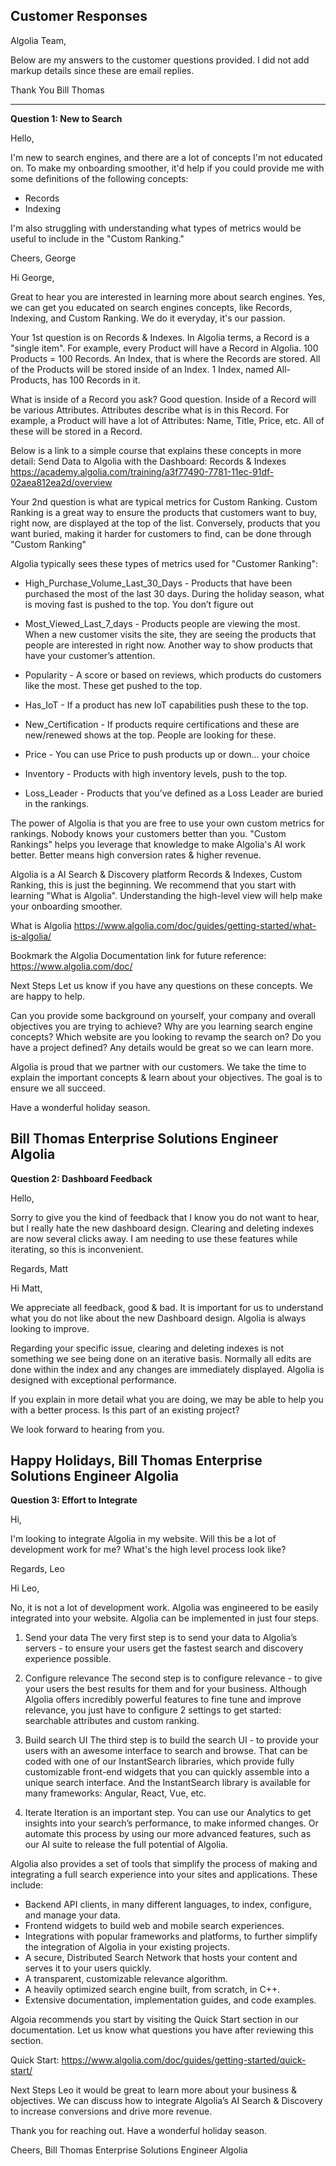 ﻿## Customer Responses ##

Algolia Team, 

Below are my answers to the customer questions provided.   I did not add markup details since these are email replies. 

Thank You 
Bill Thomas

---
**Question 1: New to Search**

Hello,

I'm new to search engines, and there are a lot of concepts I'm not educated on. To make my onboarding smoother, it'd help if you could provide me with some definitions of the following concepts:
- Records
- Indexing

I'm also struggling with understanding what types of metrics would be useful to include in the "Custom Ranking."

Cheers, George

Hi George,

Great to hear you are interested in learning more about search engines.  Yes, we can get you educated on search engines concepts, like Records, Indexing, and Custom Ranking. We do it everyday, it's our passion. 

Your 1st question is on Records & Indexes.  In Algolia terms, a Record is a "single item".  For example, every Product will have a Record in Algolia. 100 Products = 100 Records.  An Index, that is where the Records are stored. All of the Products will be stored inside of an Index.  1 Index, named All-Products, has 100 Records in it. 

What is inside of a Record you ask? Good question. Inside of a Record will be various Attributes. Attributes describe what is in this Record.  For example, a Product will have a lot of Attributes:  Name, Title, Price, etc. All of these will be stored in a Record.  

Below is a link to a simple course that explains these concepts in more detail:
Send Data to Algolia with the Dashboard: Records & Indexes
https://academy.algolia.com/training/a3f77490-7781-11ec-91df-02aea812ea2d/overview

Your 2nd question is what are typical metrics for Custom Ranking. Custom Ranking is a great way to ensure the products that customers want to buy, right now, are displayed at the top of the list.   Conversely, products that you want buried, making it harder for customers to find, can be done through "Custom Ranking" 

Algolia typically sees these types of metrics used for "Customer Ranking":

- High_Purchase_Volume_Last_30_Days - Products that have been purchased the most of the last 30 days.  During the holiday season, what is moving fast is pushed to the top. You don’t figure out 

- Most_Viewed_Last_7_days - Products people are viewing the most.  When a new customer visits the site, they are seeing the products that people are interested in right now.  Another way to show products that have your customer’s attention.  

- Popularity - A score or based on reviews, which products do customers like the most.  These get pushed to the top. 

- Has_IoT - If a product has new IoT capabilities push these to the top.

- New_Certification - If products require certifications and these are new/renewed shows at the top.  People are looking for these.

- Price - You can use Price to push products up or down... your choice

- Inventory - Products with high inventory levels, push to the top.

- Loss_Leader - Products that you’ve defined as a Loss Leader are buried in the rankings.  

The power of Algolia is that you are free to use your own custom metrics for rankings.  Nobody knows your customers better than you.  "Custom Rankings" helps you leverage that knowledge to make Algolia's AI work better.  Better means high conversion rates & higher revenue.  

Algolia is a AI Search & Discovery platform
Records & Indexes, Custom Ranking, this is just the beginning. We recommend that you start with learning "What is Algolia".  Understanding the high-level view will help make your onboarding smoother.  

What is Algolia
https://www.algolia.com/doc/guides/getting-started/what-is-algolia/

Bookmark the Algolia Documentation link for future reference:
https://www.algolia.com/doc/

Next Steps
Let us know if you have any questions on these concepts. We are happy to help. 

Can you provide some background on yourself, your company and overall objectives you are trying to achieve?  Why are you learning search engine concepts? Which website are you looking to revamp the search on?  Do you have a project defined?  Any details would be great so we can learn more.  

Algolia is proud that we partner with our customers. We take the time to explain the important concepts & learn about your objectives.   The goal is to ensure we all succeed. 

Have a wonderful holiday season.    

Bill Thomas
Enterprise Solutions Engineer
Algolia 
---
**Question 2: Dashboard Feedback**

Hello,

Sorry to give you the kind of feedback that I know you do not want to hear, but I really hate the new dashboard design. Clearing and deleting indexes are now several clicks away. I am needing to use these features while iterating, so this is inconvenient.

Regards,
Matt

Hi Matt, 

We appreciate all feedback, good & bad.  It is important for us to understand what you do not like about the new Dashboard design.    Algolia is always looking to improve.  

Regarding your specific issue, clearing and deleting indexes is not something we see being done on an iterative basis.  Normally all edits are done within the index and any changes are immediately displayed.  Algolia is designed with exceptional performance.    

If you explain in more detail what you are doing, we may be able to help you with a better process.  Is this part of an existing project?   

We look forward to hearing from you. 

Happy Holidays,
Bill Thomas
Enterprise Solutions Engineer
Algolia 
---
**Question 3:  Effort to Integrate**

Hi,

I'm looking to integrate Algolia in my website. Will this be a lot of development work for me? What's the high level process look like?

Regards,
Leo

Hi Leo, 

No, it is not a lot of development work. Algolia was engineered to be easily integrated into your website.   Algolia can be implemented in just four steps.

1. Send your data
The very first step is to send your data to Algolia’s servers - to ensure your users get the fastest search and discovery experience possible. 

2. Configure relevance
The second step is to configure relevance - to give your users the best results for them and for your business. Although Algolia offers incredibly powerful features to fine tune and improve relevance, you just have to configure 2 settings to get started: searchable attributes and custom ranking.

3. Build search UI
The third step is to build the search UI - to provide your users with an awesome interface to search and browse. That can be coded with one of our InstantSearch libraries, which provide fully customizable front-end widgets that you can quickly assemble into a unique search interface. And the InstantSearch library is available for many frameworks: Angular, React, Vue, etc.

4. Iterate
Iteration is an important step.  You can use our Analytics to get insights into your search’s performance, to make informed changes. Or automate this process by using our more advanced features, such as our AI suite to release the full potential of Algolia.

Algolia also provides a set of tools that simplify the process of making and integrating a full search experience into your sites and applications. These include:
* Backend API clients, in many different languages, to index, configure, and manage your data.
* Frontend widgets to build web and mobile search experiences.
* Integrations with popular frameworks and platforms, to further simplify the integration of Algolia in your existing projects.
* A secure, Distributed Search Network that hosts your content and serves it to your users quickly.
* A transparent, customizable relevance algorithm.
* A heavily optimized search engine built, from scratch, in C++.
* Extensive documentation, implementation guides, and code examples.

Algoia recommends you start by visiting the Quick Start section in our documentation.  Let us know what questions you have after reviewing this section.

Quick Start:
https://www.algolia.com/doc/guides/getting-started/quick-start/

Next Steps
Leo it would be great to learn more about your business & objectives.  We can discuss how to integrate Algolia’s AI Search & Discovery to increase conversions and drive more revenue. 

Thank you for reaching out.  Have a wonderful holiday season.    

Cheers,
Bill Thomas
Enterprise Solutions Engineer
Algolia

